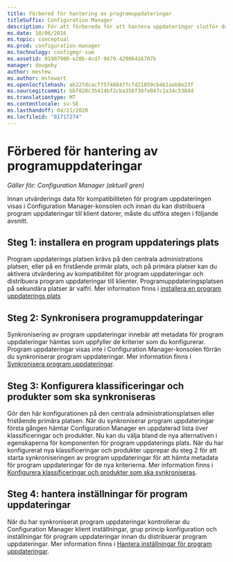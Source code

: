 ```yaml
---
title: Förbered för hantering av programuppdateringar
titleSuffix: Configuration Manager
description: För att förbereda för att hantera uppdateringar slutför du dessa uppgifter för att Visa utvärderings data för kompatibilitet i Configuration Manager-konsolen.
ms.date: 10/06/2016
ms.topic: conceptual
ms.prod: configuration-manager
ms.technology: configmgr-sum
ms.assetid: 01907900-e28b-4cd7-9479-42906416707b
manager: dougeby
author: mestew
ms.author: mstewart
ms.openlocfilehash: ab22fdcacf7574884f7cfd21859cb4b1aeb8e23f
ms.sourcegitcommit: bbf820c35414bf2cba356f30fe047c1a34c5384d
ms.translationtype: MT
ms.contentlocale: sv-SE
ms.lasthandoff: 04/21/2020
ms.locfileid: "81717274"
---
```

# <a name="prepare-for-software-updates-management"></a>Förbered för hantering av programuppdateringar

*Gäller för: Configuration Manager (aktuell gren)*

Innan utvärderings data för kompatibiliteten för program uppdateringen visas i Configuration Manager-konsolen och innan du kan distribuera program uppdateringar till klient datorer, måste du utföra stegen i följande avsnitt.

## <a name="step-1-install-a-software-update-point"></a>Steg 1: installera en program uppdaterings plats  
Program uppdaterings platsen krävs på den centrala administrations platsen, eller på en fristående primär plats, och på primära platser kan du aktivera utvärdering av kompatibilitet för program uppdateringar och distribuera program uppdateringar till klienter. Programuppdateringsplatsen på sekundära platser är valfri. Mer information finns i [installera en program uppdaterings plats](install-a-software-update-point.md)  

## <a name="step-2-synchronize-software-updates"></a>Steg 2: Synkronisera programuppdateringar
Synkronisering av program uppdateringar innebär att metadata för program uppdateringar hämtas som uppfyller de kriterier som du konfigurerar. Program uppdateringar visas inte i Configuration Manager-konsolen förrän du synkroniserar program uppdateringar. Mer information finns i [Synkronisera program uppdateringar](synchronize-software-updates.md).   

## <a name="step-3-configure-classifications-and-products-to-synchronize"></a>Steg 3: Konfigurera klassificeringar och produkter som ska synkroniseras
Gör den här konfigurationen på den centrala administrationsplatsen eller fristående primära platsen. När du synkroniserar program uppdateringar första gången hämtar Configuration Manager en uppdaterad lista över klassificeringar och produkter. Nu kan du välja bland de nya alternativen i egenskaperna för komponenten för program uppdaterings plats. När du har konfigurerat nya klassificeringar och produkter upprepar du steg 2 för att starta synkroniseringen av program uppdateringar för att hämta metadata för program uppdateringar för de nya kriterierna. Mer information finns i [Konfigurera klassificeringar och produkter som ska synkroniseras](configure-classifications-and-products.md).

## <a name="step-4-manage-settings-for-software-updates"></a>Steg 4: hantera inställningar för program uppdateringar
När du har synkroniserat program uppdateringar kontrollerar du Configuration Manager klient inställningar, grup princip konfiguration och inställningar för program uppdateringar innan du distribuerar program uppdateringar. Mer information finns i [Hantera inställningar för program uppdateringar](manage-settings-for-software-updates.md).
